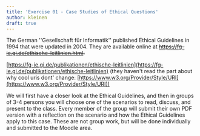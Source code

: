 ```yaml
---
title: 'Exercise 01 - Case Studies of Ethical Questions'
author: kleinen
draft: true
---
```


The German ''Gesellschaft für Informatik'' published Ethical Guidelines
in 1994 that were updated in 2004. They are available online at
~~https://fg-ie.gi.de/ethische-leitlinien.html.~~

[https://fg-ie.gi.de/publikationen/ethische-leitlinien](https://fg-ie.gi.de/publikationen/ethische-leitlinien)
(they haven't read the part about why cool uris dont' change: [https://www.w3.org/Provider/Style/URI](https://www.w3.org/Provider/Style/URI))

We will first have a closer look at the Ethical Guidelines, and then
in groups of 3-4 persons you will choose one of the scenarios to
read, discuss, and present to the class. Every member of the group
will submit their own PDF version with a reflection on the scenario
and how the Ethical Guidelines apply to this case. These are not
group work, but will be done individually and submitted to the
Moodle area.
